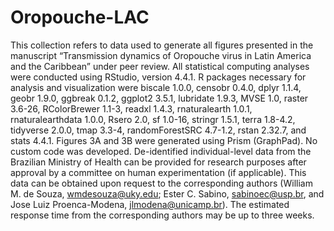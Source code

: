 # Oropouche-LAC
This collection refers to data used to generate all figures presented in the manuscript “Transmission dynamics of Oropouche virus in Latin America and the Caribbean” under peer review. All statistical computing analyses were conducted using RStudio, version 4.4.1. R packages necessary for analysis and visualization were biscale 1.0.0, censobr 0.4.0, dplyr 1.1.4, geobr 1.9.0, ggbreak 0.1.2, ggplot2 3.5.1, lubridate 1.9.3, MVSE 1.0, raster 3.6-26, RColorBrewer 1.1-3, readxl 1.4.3, rnaturalearth 1.0.1, rnaturalearthdata 1.0.0, Rsero 2.0, sf 1.0-16, stringr 1.5.1, terra 1.8-4.2, tidyverse 2.0.0, tmap 3.3-4, randomForestSRC 4.7-1.2, rstan 2.32.7, and stats 4.4.1. Figures 3A and 3B were generated using Prism (GraphPad). No custom code was developed. De-identified individual-level data from the Brazilian Ministry of Health can be provided for research purposes after approval by a committee on human experimentation (if applicable). This data can be obtained upon request to the corresponding authors (William M. de Souza, wmdesouza@uky.edu; Ester C. Sabino, sabinoec@usp.br, and Jose Luiz Proenca-Modena, jlmodena@unicamp.br). The estimated response time from the corresponding authors may be up to three weeks.
